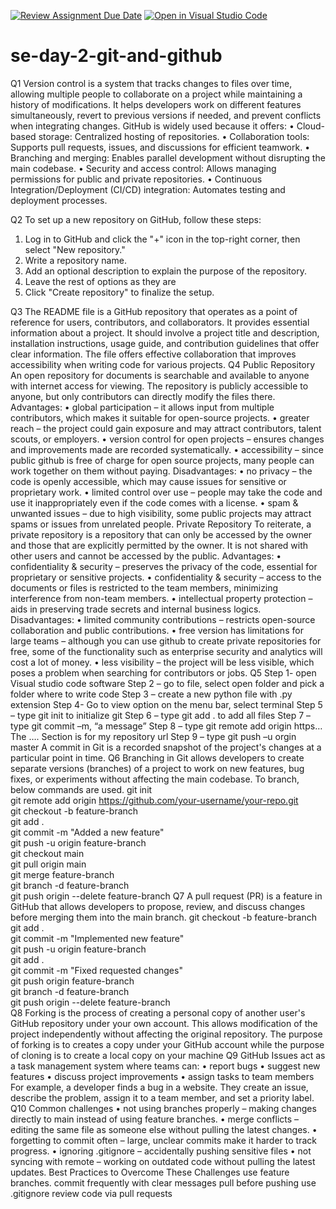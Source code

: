 [![Review Assignment Due Date](https://classroom.github.com/assets/deadline-readme-button-22041afd0340ce965d47ae6ef1cefeee28c7c493a6346c4f15d667ab976d596c.svg)](https://classroom.github.com/a/8wgCKhpZ)
[![Open in Visual Studio Code](https://classroom.github.com/assets/open-in-vscode-2e0aaae1b6195c2367325f4f02e2d04e9abb55f0b24a779b69b11b9e10269abc.svg)](https://classroom.github.com/online_ide?assignment_repo_id=18458538&assignment_repo_type=AssignmentRepo)
# se-day-2-git-and-github
Q1
Version control is a system that tracks changes to files over time, allowing multiple people to collaborate on a project while maintaining a history of modifications. It helps developers work on different features simultaneously, revert to previous versions if needed, and prevent conflicts when integrating changes.
GitHub is widely used because it offers:
•	Cloud-based storage: Centralized hosting of repositories.
•	Collaboration tools: Supports pull requests, issues, and discussions for efficient teamwork.
•	Branching and merging: Enables parallel development without disrupting the main codebase.
•	Security and access control: Allows managing permissions for public and private repositories.
•	Continuous Integration/Deployment (CI/CD) integration: Automates testing and deployment processes.

Q2
To set up a new repository on GitHub, follow these steps:
1.	Log in to GitHub and click the "+" icon in the top-right corner, then select "New repository."
2.	Write a repository name.
3.	Add an optional description to explain the purpose of the repository.
4.	Leave the rest of options as they are
5.	Click "Create repository" to finalize the setup.

Q3
The README file is a GitHub repository that operates as a point of reference for users, contributors, and collaborators. It provides essential information about a project. It should involve a project title and description, installation instructions, usage guide, and contribution guidelines that offer clear information. The file offers effective collaboration that improves accessibility when writing code for various projects.
Q4
Public Repository
An open repository for documents is searchable and available to anyone with internet access for viewing. The repository is publicly accessible to anyone, but only contributors can directly modify the files there.
Advantages:
•	global participation – it allows input from multiple contributors, which makes it suitable for open-source projects.
•	greater reach – the project could gain exposure and may attract contributors, talent scouts, or employers.
•	version control for open projects – ensures changes and improvements made are recorded systematically.
•	accessibility – since public github is free of charge for open source projects, many people can work together on them without paying.
Disadvantages:
•	no privacy – the code is openly accessible, which may cause issues for sensitive or proprietary work.
•	limited control over use – people may take the code and use it inappropriately even if the code comes with a license.
•	spam & unwanted issues – due to high visibility, some public projects may attract spams or issues from unrelated people.
Private Repository
To reiterate, a private repository is a repository that can only be accessed by the owner and those that are explicitly permitted by the owner. It is not shared with other users and cannot be accessed by the public.
Advantages:
•	confidentiality & security – preserves the privacy of the code, essential for proprietary or sensitive projects.
•	confidentiality & security – access to the documents or files is restricted to the team members, minimizing interference from non-team members.
•	intellectual property protection – aids in preserving trade secrets and internal business logics.
Disadvantages:
•	limited community contributions – restricts open-source collaboration and public contributions.
•	free version has limitations for large teams – although you can use github to create private repositories for free, some of the functionality such as enterprise security and analytics will cost a lot of money.
•	less visibility – the project will be less visible, which poses a problem when searching for contributors or jobs.
Q5
Step 1- open Visual studio code software
Step 2 – go to file, select open folder and pick a folder where to write code
Step 3 – create a new python file with .py extension
Step 4- Go to view option on the menu bar, select terminal
Step 5 – type git init to initialize git
Step 6 – type git add . to add all files
Step 7 – type git commit –m, “a message”
Step 8 – type git remote add origin https…
The …. Section is for my repository url
Step 9 – type git push –u orgin master
A commit in Git is a recorded snapshot of the project's changes at a particular point in time.
Q6
Branching in Git allows developers to create separate versions (branches) of a project to work on new features, bug fixes, or experiments without affecting the main codebase.  To branch, below commands are used.
git init  
git remote add origin https://github.com/your-username/your-repo.git  
git checkout -b feature-branch  
git add .  
git commit -m "Added a new feature"  
git push -u origin feature-branch  
git checkout main  
git pull origin main  
git merge feature-branch  
git branch -d feature-branch  
git push origin --delete feature-branch
Q7
A pull request (PR) is a feature in GitHub that allows developers to propose, review, and discuss changes before merging them into the main branch.
git checkout -b feature-branch  
git add .  
git commit -m "Implemented new feature"  
git push -u origin feature-branch  
git add .  
git commit -m "Fixed requested changes"  
git push origin feature-branch  
git branch -d feature-branch  
git push origin --delete feature-branch  
Q8
Forking is the process of creating a personal copy of another user's GitHub repository under your own account. This allows modification of the project independently without affecting the original repository. The purpose of forking is to creates a copy under your GitHub account while the purpose of cloning is to create a local copy on your machine
Q9
GitHub Issues act as a task management system where teams can:
•	report bugs
•	suggest new features
•	discuss project improvements
•	assign tasks to team members
For example, a developer finds a bug in a website. They create an issue, describe the problem, assign it to a team member, and set a priority label.
Q10
Common challenges 
•	not using branches properly – making changes directly to main instead of using feature branches.
•	merge conflicts – editing the same file as someone else without pulling the latest changes.
•	forgetting to commit often – large, unclear commits make it harder to track progress.
•	ignoring .gitignore – accidentally pushing sensitive files 
•	not syncing with remote – working on outdated code without pulling the latest updates.
Best Practices to Overcome These Challenges
use feature branches.
commit frequently with clear messages 
pull before pushing 
use .gitignore 
review code via pull requests 
